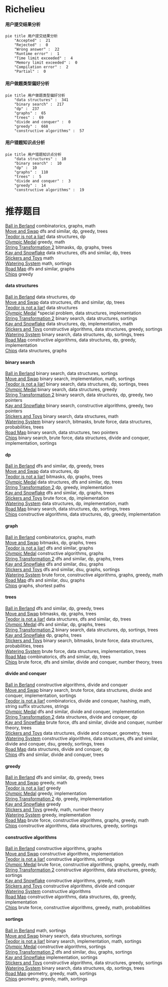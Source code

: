 # Richelieu
<!-- tabs:start -->
#### **用户提交结果分析**

```mermaid
pie title 用户提交结果分析
    "Accepted" :  21
    "Rejected" :  0
    "Wrong answer" :  22
    "Runtime error" :  1
    "Time limit exceeded" :  4
    "Memory limit exceeded" :  0
    "Compilation error" :  2
    "Partial" :  0
```
#### **用户做题类型偏好分析**

```mermaid
pie title 用户做题类型偏好分析
    "data structures" :  341
    "binary search" :  217
    "dp" :  237
    "graphs" :  65
    "trees" :  69
    "divide and conquer" :  0
    "greedy" :  668
    "constructive algorithms" :  57
```
#### **用户错题知识点分析**

```mermaid
pie title 用户错题知识点分析
    "data structures" :  10
    "binary search" :  10
    "dp" :  10
    "graphs" :  110
    "trees" :  5
    "divide and conquer" :  3
    "greedy" :  14
    "constructive algorithms" :  19
```
<!-- tabs:end -->
# 推荐题目
[Ball in Berland](http://codeforces.com/problemset/problem/1475/C)		combinatorics,
                        graphs,
                        math		  
[Move and Swap](http://codeforces.com/problemset/problem/1485/E)		dfs and similar,
                        dp,
                        greedy,
                        trees		  
[Teodor is not a liar!](https://codeforces.com/contest/931/problem/F)		data structures,
                        dp		  
[Olympic Medal](http://codeforces.com/problemset/problem/215/B)		greedy,
                        math		  
[String Transformation 2](http://codeforces.com/problemset/problem/1383/C)		bitmasks,
                        dp,
                        graphs,
                        trees		  
[Kay and Snowflake](https://codeforces.com/contest/686/problem/D)		data structures,
                        dfs and similar,
                        dp,
                        trees		  
[Stickers and Toys](http://codeforces.com/problemset/problem/1187/A)		math		  
[Watering System](http://codeforces.com/problemset/problem/967/B)		math,
                        sortings		  
[Road Map](http://codeforces.com/problemset/problem/34/D)		dfs and similar,
                        graphs		  
[Chips](http://codeforces.com/problemset/problem/333/B)		greedy		  
<!-- tabs:start -->
#### **data structures**
[Ball in Berland](https://codeforces.com/contest/931/problem/F)		data structures,
                        dp		  
[Move and Swap](https://codeforces.com/contest/686/problem/D)		data structures,
                        dfs and similar,
                        dp,
                        trees		  
[Teodor is not a liar!](http://codeforces.com/problemset/problem/1083/F)		data structures		  
[Olympic Medal](http://codeforces.com/problemset/problem/523/D)		*special problem,
                        data structures,
                        implementation		  
[String Transformation 2](http://codeforces.com/problemset/problem/1221/F)		binary search,
                        data structures,
                        sortings		  
[Kay and Snowflake](http://codeforces.com/problemset/problem/1189/C)		data structures,
                        dp,
                        implementation,
                        math		  
[Stickers and Toys](http://codeforces.com/problemset/problem/1438/B)		constructive algorithms,
                        data structures,
                        greedy,
                        sortings		  
[Watering System](http://codeforces.com/problemset/problem/474/E)		binary search,
                        data structures,
                        dp,
                        sortings,
                        trees		  
[Road Map](http://codeforces.com/problemset/problem/1479/B2)		constructive algorithms,
                        data structures,
                        dp,
                        greedy,
                        implementation		  
[Chips](http://codeforces.com/problemset/problem/878/C)		data structures,
                        graphs		  
#### **binary search**
[Ball in Berland](http://codeforces.com/problemset/problem/1221/F)		binary search,
                        data structures,
                        sortings		  
[Move and Swap](http://codeforces.com/problemset/problem/492/B)		binary search,
                        implementation,
                        math,
                        sortings		  
[Teodor is not a liar!](http://codeforces.com/problemset/problem/474/E)		binary search,
                        data structures,
                        dp,
                        sortings,
                        trees		  
[Olympic Medal](http://codeforces.com/problemset/problem/1462/F)		binary search,
                        data structures,
                        greedy		  
[String Transformation 2](http://codeforces.com/problemset/problem/1492/C)		binary search,
                        data structures,
                        dp,
                        greedy,
                        two pointers		  
[Kay and Snowflake](http://codeforces.com/problemset/problem/1463/D)		binary search,
                        constructive algorithms,
                        greedy,
                        two pointers		  
[Stickers and Toys](http://codeforces.com/problemset/problem/1490/G)		binary search,
                        data structures,
                        math		  
[Watering System](http://codeforces.com/problemset/problem/1479/D)		binary search,
                        bitmasks,
                        brute force,
                        data structures,
                        probabilities,
                        trees		  
[Road Map](http://codeforces.com/problemset/problem/1436/E)		binary search,
                        data structures,
                        two pointers		  
[Chips](http://codeforces.com/problemset/problem/1461/D)		binary search,
                        brute force,
                        data structures,
                        divide and conquer,
                        implementation,
                        sortings		  
#### **dp**
[Ball in Berland](http://codeforces.com/problemset/problem/1485/E)		dfs and similar,
                        dp,
                        greedy,
                        trees		  
[Move and Swap](https://codeforces.com/contest/931/problem/F)		data structures,
                        dp		  
[Teodor is not a liar!](http://codeforces.com/problemset/problem/1383/C)		bitmasks,
                        dp,
                        graphs,
                        trees		  
[Olympic Medal](https://codeforces.com/contest/686/problem/D)		data structures,
                        dfs and similar,
                        dp,
                        trees		  
[String Transformation 2](https://codeforces.com/contest/861/problem/C)		dp,
                        greedy,
                        implementation		  
[Kay and Snowflake](http://codeforces.com/problemset/problem/592/D)		dfs and similar,
                        dp,
                        graphs,
                        trees		  
[Stickers and Toys](http://codeforces.com/problemset/problem/327/A)		brute force,
                        dp,
                        implementation		  
[Watering System](http://codeforces.com/problemset/problem/1189/C)		data structures,
                        dp,
                        implementation,
                        math		  
[Road Map](http://codeforces.com/problemset/problem/474/E)		binary search,
                        data structures,
                        dp,
                        sortings,
                        trees		  
[Chips](http://codeforces.com/problemset/problem/1479/B2)		constructive algorithms,
                        data structures,
                        dp,
                        greedy,
                        implementation		  
#### **graph**
[Ball in Berland](http://codeforces.com/problemset/problem/1475/C)		combinatorics,
                        graphs,
                        math		  
[Move and Swap](http://codeforces.com/problemset/problem/1383/C)		bitmasks,
                        dp,
                        graphs,
                        trees		  
[Teodor is not a liar!](http://codeforces.com/problemset/problem/34/D)		dfs and similar,
                        graphs		  
[Olympic Medal](http://codeforces.com/problemset/problem/1003/E)		constructive algorithms,
                        graphs		  
[String Transformation 2](http://codeforces.com/problemset/problem/592/D)		dfs and similar,
                        dp,
                        graphs,
                        trees		  
[Kay and Snowflake](http://codeforces.com/problemset/problem/553/C)		dfs and similar,
                        dsu,
                        graphs		  
[Stickers and Toys](https://codeforces.com/contest/1243/problem/D)		dfs and similar,
                        dsu,
                        graphs,
                        sortings		  
[Watering System](http://codeforces.com/problemset/problem/1009/D)		brute force,
                        constructive algorithms,
                        graphs,
                        greedy,
                        math		  
[Road Map](http://codeforces.com/problemset/problem/1167/C)		dfs and similar,
                        dsu,
                        graphs		  
[Chips](https://codeforces.com/contest/1064/problem/D)		graphs,
                        shortest paths		  
#### **trees**
[Ball in Berland](http://codeforces.com/problemset/problem/1485/E)		dfs and similar,
                        dp,
                        greedy,
                        trees		  
[Move and Swap](http://codeforces.com/problemset/problem/1383/C)		bitmasks,
                        dp,
                        graphs,
                        trees		  
[Teodor is not a liar!](https://codeforces.com/contest/686/problem/D)		data structures,
                        dfs and similar,
                        dp,
                        trees		  
[Olympic Medal](http://codeforces.com/problemset/problem/592/D)		dfs and similar,
                        dp,
                        graphs,
                        trees		  
[String Transformation 2](http://codeforces.com/problemset/problem/474/E)		binary search,
                        data structures,
                        dp,
                        sortings,
                        trees		  
[Kay and Snowflake](http://codeforces.com/problemset/problem/868/E)		dp,
                        graphs,
                        trees		  
[Stickers and Toys](http://codeforces.com/problemset/problem/1479/D)		binary search,
                        bitmasks,
                        brute force,
                        data structures,
                        probabilities,
                        trees		  
[Watering System](http://codeforces.com/problemset/problem/1511/C)		brute force,
                        data structures,
                        implementation,
                        trees		  
[Road Map](http://codeforces.com/problemset/problem/1499/F)		combinatorics,
                        dfs and similar,
                        dp,
                        trees		  
[Chips](http://codeforces.com/problemset/problem/1491/E)		brute force,
                        dfs and similar,
                        divide and conquer,
                        number theory,
                        trees		  
#### **divide and conquer**
[Ball in Berland](http://codeforces.com/problemset/problem/97/B)		constructive algorithms,
                        divide and conquer		  
[Move and Swap](http://codeforces.com/problemset/problem/1461/D)		binary search,
                        brute force,
                        data structures,
                        divide and conquer,
                        implementation,
                        sortings		  
[Teodor is not a liar!](http://codeforces.com/problemset/problem/1466/G)		combinatorics,
                        divide and conquer,
                        hashing,
                        math,
                        string suffix structures,
                        strings		  
[Olympic Medal](http://codeforces.com/problemset/problem/1490/D)		dfs and similar,
                        divide and conquer,
                        implementation		  
[String Transformation 2](https://codeforces.com/contest/1483/problem/C)		data structures,
                        divide and conquer,
                        dp		  
[Kay and Snowflake](http://codeforces.com/problemset/problem/1491/E)		brute force,
                        dfs and similar,
                        divide and conquer,
                        number theory,
                        trees		  
[Stickers and Toys](http://codeforces.com/problemset/problem/1303/G)		data structures,
                        divide and conquer,
                        geometry,
                        trees		  
[Watering System](http://codeforces.com/problemset/problem/1494/D)		constructive algorithms,
                        data structures,
                        dfs and similar,
                        divide and conquer,
                        dsu,
                        greedy,
                        sortings,
                        trees		  
[Road Map](http://codeforces.com/problemset/problem/1482/E)		data structures,
                        divide and conquer,
                        dp		  
[Chips](http://codeforces.com/problemset/problem/566/C)		dfs and similar,
                        divide and conquer,
                        trees		  
#### **greedy**
[Ball in Berland](http://codeforces.com/problemset/problem/1485/E)		dfs and similar,
                        dp,
                        greedy,
                        trees		  
[Move and Swap](http://codeforces.com/problemset/problem/215/B)		greedy,
                        math		  
[Teodor is not a liar!](http://codeforces.com/problemset/problem/333/B)		greedy		  
[Olympic Medal](http://codeforces.com/problemset/problem/387/C)		greedy,
                        implementation		  
[String Transformation 2](https://codeforces.com/contest/861/problem/C)		dp,
                        greedy,
                        implementation		  
[Kay and Snowflake](http://codeforces.com/problemset/problem/436/A)		greedy		  
[Stickers and Toys](http://codeforces.com/problemset/problem/337/B)		greedy,
                        math,
                        number theory		  
[Watering System](http://codeforces.com/problemset/problem/540/B)		greedy,
                        implementation		  
[Road Map](http://codeforces.com/problemset/problem/1009/D)		brute force,
                        constructive algorithms,
                        graphs,
                        greedy,
                        math		  
[Chips](http://codeforces.com/problemset/problem/1438/B)		constructive algorithms,
                        data structures,
                        greedy,
                        sortings		  
#### **constructive algorithms**
[Ball in Berland](http://codeforces.com/problemset/problem/1003/E)		constructive algorithms,
                        graphs		  
[Move and Swap](http://codeforces.com/problemset/problem/1119/G)		constructive algorithms,
                        implementation		  
[Teodor is not a liar!](http://codeforces.com/problemset/problem/1136/C)		constructive algorithms,
                        sortings		  
[Olympic Medal](http://codeforces.com/problemset/problem/1009/D)		brute force,
                        constructive algorithms,
                        graphs,
                        greedy,
                        math		  
[String Transformation 2](http://codeforces.com/problemset/problem/1438/B)		constructive algorithms,
                        data structures,
                        greedy,
                        sortings		  
[Kay and Snowflake](https://codeforces.com/contest/1457/problem/E)		constructive algorithms,
                        greedy,
                        math		  
[Stickers and Toys](http://codeforces.com/problemset/problem/97/B)		constructive algorithms,
                        divide and conquer		  
[Watering System](http://codeforces.com/problemset/problem/398/C)		constructive algorithms		  
[Road Map](http://codeforces.com/problemset/problem/1479/B2)		constructive algorithms,
                        data structures,
                        dp,
                        greedy,
                        implementation		  
[Chips](http://codeforces.com/problemset/problem/1453/D)		brute force,
                        constructive algorithms,
                        greedy,
                        math,
                        probabilities		  
#### **sortings**
[Ball in Berland](http://codeforces.com/problemset/problem/967/B)		math,
                        sortings		  
[Move and Swap](http://codeforces.com/problemset/problem/1221/F)		binary search,
                        data structures,
                        sortings		  
[Teodor is not a liar!](http://codeforces.com/problemset/problem/492/B)		binary search,
                        implementation,
                        math,
                        sortings		  
[Olympic Medal](http://codeforces.com/problemset/problem/1136/C)		constructive algorithms,
                        sortings		  
[String Transformation 2](https://codeforces.com/contest/1243/problem/D)		dfs and similar,
                        dsu,
                        graphs,
                        sortings		  
[Kay and Snowflake](http://codeforces.com/problemset/problem/811/B)		implementation,
                        sortings		  
[Stickers and Toys](http://codeforces.com/problemset/problem/1438/B)		constructive algorithms,
                        data structures,
                        greedy,
                        sortings		  
[Watering System](http://codeforces.com/problemset/problem/474/E)		binary search,
                        data structures,
                        dp,
                        sortings,
                        trees		  
[Road Map](https://codeforces.com/contest/1496/problem/C)		geometry,
                        greedy,
                        math,
                        sortings		  
[Chips](http://codeforces.com/problemset/problem/1495/A)		geometry,
                        greedy,
                        math,
                        sortings		  
<!-- tabs:end -->
